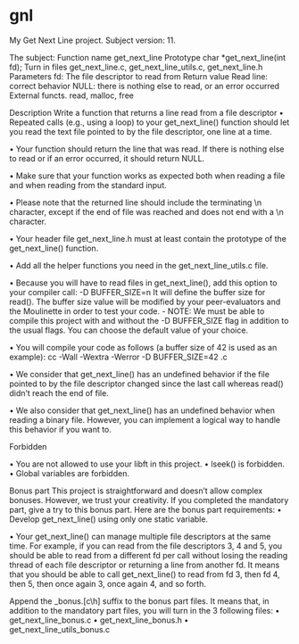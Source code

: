 # gnl
My Get Next Line project. Subject version: 11.

The subject:
Function name       get_next_line
Prototype           char *get_next_line(int fd);
Turn in files       get_next_line.c, get_next_line_utils.c, get_next_line.h
Parameters          fd:  The file descriptor to read from
Return value        Read line:  correct behavior
                    NULL: there is nothing else to read, or an error occurred
External functs.    read, malloc, free

Description
Write a function that returns a line read from a file descriptor
• Repeated calls (e.g., using a loop) to your get_next_line() function should let you read the text file pointed to by the file descriptor, one line at a time.

• Your function should return the line that was read.
If there is nothing else to read or if an error occurred, it should return NULL.

• Make sure that your function works as expected both when reading a file and when reading from the standard input.

• Please note that the returned line should include the terminating \n character, except if the end of file was reached and does not end with a \n character.

• Your header file get_next_line.h must at least contain the prototype of the get_next_line() function.

• Add all the helper functions you need in the get_next_line_utils.c file.

• Because you will have to read files in get_next_line(), add this option to your compiler call: -D BUFFER_SIZE=n
It will define the buffer size for read().
The buffer size value will be modified by your peer-evaluators and the Moulinette in order to test your code.
    -   NOTE: We must be able to compile this project with and without the -D
        BUFFER_SIZE flag in addition to the usual flags.  You can choose the
        default value of your choice.

• You will compile your code as follows (a buffer size of 42 is used as an example): cc -Wall -Wextra -Werror -D BUFFER_SIZE=42 <files>.c

• We consider that get_next_line() has an undefined behavior if the file pointed to by the file descriptor changed since the last call whereas read() didn’t reach the end of file.

• We also consider that get_next_line() has an undefined behavior when reading a binary file. However, you can implement a logical way to handle this behavior if you want to.

Forbidden

• You are not allowed to use your libft in this project.
• lseek() is forbidden.
• Global variables are forbidden.

Bonus part
This project is straightforward and doesn’t allow complex bonuses. However, we trust your creativity. If you completed the mandatory part, give a try to this bonus part.
Here are the bonus part requirements:
• Develop get_next_line() using only one static variable.

• Your get_next_line() can manage multiple file descriptors at the same time. For example, if you can read from
    the file descriptors 3, 4 and 5, you should be able to read from a different fd per call without losing the reading thread of each file descriptor or returning a line from another fd.
    It means that you should be able to call get_next_line() to read from fd 3, then fd 4, then 5, then once again 3, once again 4, and so forth.

Append the _bonus.[c\h] suffix to the bonus part files.
    It means that, in addition to the mandatory part files, you will turn in the 3 following files:
    • get_next_line_bonus.c
    • get_next_line_bonus.h
    • get_next_line_utils_bonus.c
